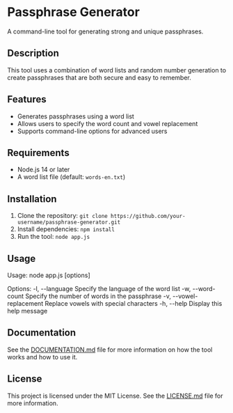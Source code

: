 # Passphrase Generator

A command-line tool for generating strong and unique passphrases.

## Description

This tool uses a combination of word lists and random number generation to create passphrases that are both secure and easy to remember.

## Features

* Generates passphrases using a word list
* Allows users to specify the word count and vowel replacement
* Supports command-line options for advanced users

## Requirements

* Node.js 14 or later
* A word list file (default: `words-en.txt`)

## Installation

1. Clone the repository: `git clone https://github.com/your-username/passphrase-generator.git`
2. Install dependencies: `npm install`
3. Run the tool: `node app.js`

## Usage

Usage: node app.js [options]

Options: -l, --language <language> Specify the language of the word list -w, --word-count <count> Specify the number of words in the passphrase -v, --vowel-replacement Replace vowels with special characters -h, --help Display this help message


## Documentation

See the [DOCUMENTATION.md](DOCUMENTATION.md) file for more information on how the tool works and how to use it.

## License

This project is licensed under the MIT License. See the [LICENSE.md](LICENSE.md) file for more information.